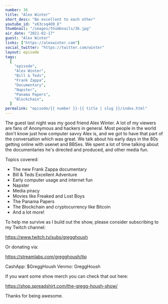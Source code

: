 ```yaml
---
number: 36
title: "Alex Winter"
short_desc: "Be excellent to each other"
youtube_id: "xK3csq4O9_E"
thumbnail: "/images/thumbnails/36.jpg"
air_date: "2021-02-17"
guest: "Alex Winter"
links: ["https://alexwinter.com"]
social_twitter: "https://twitter.com/winter"
layout: episode
tags:
  [
    "episode",
    "Alex Winter",
    "Bill & Teds",
    "Frank Zappa",
    "Documentary",
    "Napster",
    "Panama Papers",
    "Blockchain",
  ]
permalink: "episode/{{ number }}-{{ title | slug }}/index.html"
---
```


The guest last night was my good friend Alex Winter. A lot of my viewers are fans of Anonymous and hackers in general. Most people in the world don't know just how computer savvy Alex is, and we got to have that part of the conversation which was great. We talk about his early days in the 80s getting online with usenet and BBSes. We spent a lot of time talking about the documentaries he's directed and produced, and other media fun.

Topics covered:

- The new Frank Zappa documentary
- Bill & Teds Excellent Adventure
- Early computer usage and internet fun
- Napster
- Media piracy
- Movies like Freaked and Lost Boys
- The Panama Papers
- The Blockchain and cryptocurrency like Bitcoin
- And a lot more!

To help me survive as I build out the show, please consider subscribing to my Twitch channel:

https://www.twitch.tv/subs/gregghoush​​

Or donating via:

https://streamlabs.com/gregghoush/tip​​

CashApp: $GreggHoush
Venmo: GreggHoush

If you want some show merch you can check that out here:

https://shop.spreadshirt.com/the-gregg-housh-show/

Thanks for being awesome.
